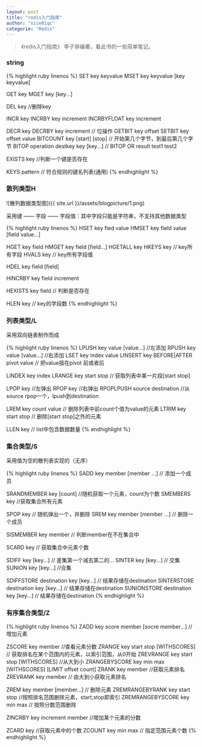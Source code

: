 ```yaml
---
layout: post
title: "redis入门指南"
author: "nice01qc"
categorie: "Redis"
---
```


> 《redis入门指南》 李子骅编著，看此书的一些简单笔记。

### string

{% highlight ruby linenos %}
SET key keyvalue
MSET key keyvalue [key keyvalue]

GET key
MGET key [key...]

DEL key		//删除key

INCR key
INCRBY key increment
INCRBYFLOAT key increment

DECR key
DECRBY key increment
// 位操作
GETBIT key offset
SETBIT key offset value
BITCOUNT key [start] [stop]	// 开始第几个字节，到最后第几个字节
BITOP operation destkey key [key...]	// BITOP OR result test1 test2

EXISTS key		//判断一个键是否存在

KEYS pattern	// 符合规则的键名列表(通用)
{% endhighlight %}

### 散列类型H

![散列数据类型图]({{ site.url }}/assets/blogpicture/1.png)

采用键 —— 字段 —— 字段值：其中字段只能是字符串，不支持其他数据类型

{% highlight ruby linenos %}
HSET key fied value
HMSET key field value [field value...]

HGET key field
HMGET key field [field...]
HGETALL key
HKEYS key	// key所有字段
HVALS key	// key所有字段值

HDEL key field [field]

HINCRBY key field increment

HEXISTS key field	// 判断是否存在

HLEN key	// key的字段数
{% endhighlight %}

### 列表类型/L

采用双向链表制作而成

{% highlight ruby linenos %}
LPUSH key value [value...]		//左添加
RPUSH key value [value...]		//右添加
LSET key index value
LINSERT key BEFORE|AFTER pivot value // 把value插在pivot 前或者后

LINDEX key index
LRANGE key start stop	// 获取列表中某一片段[start stop]

LPOP key	//左弹出
RPOP key 	//右弹出
RPOPLPUSH	source destination	//从source rpop一个，lpush到destination

LREM key count value	// 删除列表中前count个值为value的元素
LTRIM key start stop	// 删除[start stop]之外的元素

LLEN key 	// list中包含数据数量
{% endhighlight %}

### 集合类型/S

采用值为空的散列表实现的（无序）

{% highlight ruby linenos %}
SADD key member [member ...]	// 添加一个成员

SRANDMEMBER key [count] 	//随机获取一个元素，count为个数
SMEMBERS key	//获取集合所有元素

SPOP key 	// 随机弹出一个，并删除
SREM key member [member ...]	// 删除一个成员

SISMEMBER key member	// 判断member在不在集合中

SCARD key	// 获取集合中元素个数

SDIFF key [key...]		// 差集第一个减去第二的...
SINTER key [key...]		// 交集
SUNION key [key...]		//合集

SDIFFSTORE destination key [key...]	// 结果存储在destination
SINTERSTORE destination key [key...]	// 结果存储在destination
SUNIONSTORE destination key [key...]	// 结果存储在destination
{% endhighlight %}

### 有序集合类型/Z

{% highlight ruby linenos %}
ZADD key score member [socre member...] 	// 增加元素

ZSCORE key member	//查看元素分数
ZRANGE key start stop [WITHSCORES]		// 获取排名在某个范围内的元素，以索引范围，从0开始
ZREVRANGE key start stop [WITHSCORES] //从大到小
ZRANGEBYSCORE key min max [WITHSCORES] [LIMIT offset count]
ZRANK key member	//获取元素排名
ZREVRANK key member		// 由大到小获取元素排名

ZREM key member [member...]  	// 删除元素
ZREMRANGEBYRANK key start stop 		//按照排名范围删除元素，start,stop即索引
ZREMRANGEBYSCORE key min max		// 按照分数范围删除


ZINCRBY key increment member	//增加某个元素的分数

ZCARD key 		//获取元素中的个数
ZCOUNT key min max // 指定范围元素个数
{% endhighlight %}

